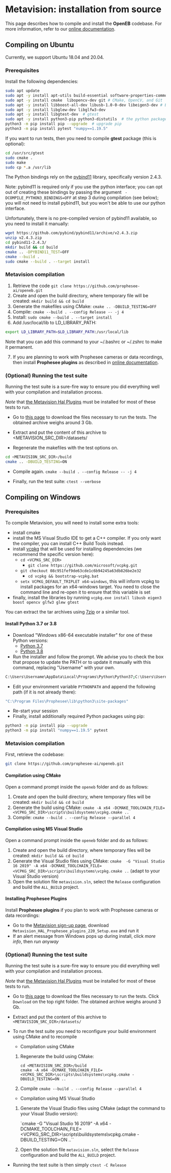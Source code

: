 # Metavision: installation from source

This page describes how to compile and install the **OpenEB** codebase.
For more information, refer to our [online documentation](https://docs.prophesee.ai/).

## Compiling on Ubuntu

Currently, we support Ubuntu 18.04 and 20.04.

### Prerequisites

Install the following dependencies:

```bash
sudo apt update
sudo apt -y install apt-utils build-essential software-properties-common wget unzip curl
sudo apt -y install cmake  libopencv-dev git # CMake, OpenCV, and Git
sudo apt -y install libboost-all-dev libusb-1.0-0-dev libeigen3-dev # Boost, Libusb and eigen3
sudo apt -y install libglew-dev libglfw3-dev
sudo apt -y install libgtest-dev  # gtest
sudo apt -y install python3-pip python3-distutils  # the python package installer
python3 -m pip install pip --upgrade  # upgrade pip
python3 -m pip install pytest "numpy==1.19.5"
```

If you want to run tests, then you need to compile **gtest** package (this is optional):

```bash
cd /usr/src/gtest
sudo cmake .
sudo make
sudo cp *.a /usr/lib
```

The Python bindings rely on the [pybind11](https://github.com/pybind) library, specifically version 2.4.3.

Note: pybind11 is required only if you use the python interface; you can opt out of creating these bindings by passing the argument ` -DCOMPILE_PYTHON3_BINDINGS=OFF` at step 3 during compilation (see below); you will not need to install pybind11, but you won't be able to use our python interface.

Unfortunately, there is no pre-compiled version of pybind11 available, so you need to install it manually:

```bash
wget https://github.com/pybind/pybind11/archive/v2.4.3.zip
unzip v2.4.3.zip
cd pybind11-2.4.3/
mkdir build && cd build
cmake .. -DPYBIND11_TEST=OFF
cmake --build .
sudo cmake --build . --target install
```

### Metavision compilation

 1. Retrieve the code `git clone https://github.com/prophesee-ai/openeb.git`
 2. Create and open the build directory, where temporary file will be created: `mkdir build && cd build`
 3. Generate the makefiles using CMake: `cmake .. -DBUILD_TESTING=OFF`
 4. Compile: `cmake --build . --config Release -- -j 4`
 5. Install: `sudo cmake --build . --target install`
 6. Add /usr/local/lib to LD_LIBRARY_PATH:

```bash
export LD_LIBRARY_PATH=$LD_LIBRARY_PATH:/usr/local/lib
```

Note that you can add this command to your ~/.bashrc or ~/.zshrc to make it permanent. 

 7. If you are planning to work with Prophesee cameras or data recordings, then install **Prophesee plugins** as described in [online documentation](https://docs.prophesee.ai/).

### (Optional) Running the test suite


Running the test suite is a sure-fire way to ensure you did everything well with your compilation and installation process.

*Note* that [the Metavision Hal Plugins](https://docs.prophesee.ai/2.2.0/installation/linux.html#camera-plugins) must be installed for most of these tests to run.

 * Go to [this page](https://dataset.prophesee.ai/index.php/s/ozjYOAAKTUshudQ) to download the files necessary to run the
tests. The obtained archive weighs around 3 Gb.

 * Extract and put the content of this archive to <METAVISION_SRC_DIR>/datasets/

 * Regenerate the makefiles with the test options on.

  ```bash
  cd <METAVISION_SRC_DIR>/build
  cmake .. -DBUILD_TESTING=ON
  ```

 * Compile again.  `cmake --build . --config Release -- -j 4`

 * Finally, run the test suite:   `ctest --verbose`

## Compiling on Windows

### Prerequisites

To compile Metavision, you will need to install some extra tools:

 * install cmake
 * install the MS Visual Studio IDE to get a C++ compiler.
    If you only want the compiler, you can install C++ Build Tools instead.
 * install [vcpkg](https://github.com/microsoft/vcpkg) that will be used for installing dependencies (we recommend the specific version here):
    * `cd <VCPKG_SRC_DIR>`
	  * `git clone https://github.com/microsoft/vcpkg.git`
    * `git checkout 08c951fef9de63cde1c6b94245a63db826be2e32`
	  * `cd vcpkg && bootstrap-vcpkg.bat`
    * `setx VCPKG_DEFAULT_TRIPLET x64-windows`, this will inform vcpkg to install packages for an x64-windows target. You need to close the command line and re-open it to ensure that this variable is set
  * finally, install the libraries by running `vcpkg.exe install libusb eigen3 boost opencv glfw3 glew gtest`

You can extract the tar archives using [7zip](https://www.7-zip.org/) or a similar tool.

#### Install Python 3.7 or 3.8

* Download "Windows x86-64 executable installer" for one of these Python versions:
  * [Python 3.7](https://www.python.org/downloads/release/python-379/)
  * [Python 3.8](https://www.python.org/downloads/release/python-388/)
* Run the installer and follow the prompt. We advise you to check the box that propose to update the PATH or to update it manually with this command, replacing "Username" with your own.

```bash
C:\Users\Username\AppData\Local\Programs\Python\Python37;C:\Users\Username\AppData\Local\Programs\Python\Python37\Scripts (assuming the default install path was used)
````

* Edit your environment variable ``PYTHONPATH`` and append the following path (if it is not already there):

```bash
"C:\Program Files\Prophesee\lib\python3\site-packages"
```

* Re-start your session
* Finally, install additionally required Python packages using pip:
```bash
python3 -m pip install pip --upgrade
python3 -m pip install "numpy==1.19.5" pytest
```

### Metavision compilation

First, retrieve the codebase:

```bash
git clone https://github.com/prophesee-ai/openeb.git
```

#### Compilation using CMake

Open a command prompt inside the ``openeb`` folder and do as follows:

 1. Create and open the build directory, where temporary files will be created: `mkdir build && cd build`
 2. Generate the build using CMake: `cmake -A x64 -DCMAKE_TOOLCHAIN_FILE=<VCPKG_SRC_DIR>\scripts\buildsystems\vcpkg.cmake ..`
 3. Compile: `cmake --build . --config Release --parallel 4`

#### Compilation using MS Visual Studio

Open a command prompt inside the ``openeb`` folder and do as follows:

 1. Create and open the build directory, where temporary files will be created: `mkdir build && cd build`
 2. Generate the Visual Studio files using CMake: `cmake  -G "Visual Studio 16 2019" -A x64 -DCMAKE_TOOLCHAIN_FILE=<VCPKG_SRC_DIR>\scripts\buildsystems\vcpkg.cmake ..` (adapt to your Visual Studio version)
 3. Open the solution file `metavision.sln`, select the `Release` configuration and build the `ALL_BUILD` project.

#### Installing Prophesee Plugins

Install **Prophesee plugins** if you plan to work with Prophesee cameras or data recordings:

* Go to the [Metavision sign-up page](https://www.prophesee.ai/metavision-intelligence-plugins-download),
  download ``Metavision_HAL_Prophesee_plugins_220_Setup.exe`` and run it
* If an alert message from Windows pops up during install, click *more info*, then *run anyway*

### (Optional) Running the test suite


Running the test suite is a sure-fire way to ensure you did everything well with your compilation and installation process.

*Note* that [the Metavision Hal Plugins](https://docs.prophesee.ai/2.2.0/installation/windows.html#camera-plugins) must be installed for most of these tests to run.

 * Go to [this page](https://dataset.prophesee.ai/index.php/s/ozjYOAAKTUshudQ) to download the files necessary to run the tests.
 Click ``Download`` on the top right folder. The obtained archive weighs around 3 Gb.
 * Extract and put the content of this archive to ``<METAVISION_SRC_DIR>/datasets/``

 * To run the test suite you need to reconfigure your build environment using CMake and to recompile


   * Compilation using CMake

    1. Regenerate the build using CMake:

        ```
        cd <METAVISION_SRC_DIR>/build
        cmake -A x64 -DCMAKE_TOOLCHAIN_FILE=<VCPKG_SRC_DIR>\scripts\buildsystems\vcpkg.cmake -DBUILD_TESTING=ON ..
        ```
    2. Compile    `cmake --build . --config Release --parallel 4`


   * Compilation using MS Visual Studio

    1. Generate the Visual Studio files using CMake (adapt the command to your Visual Studio version):

        `cmake  -G "Visual Studio 16 2019" -A x64 -DCMAKE_TOOLCHAIN_FILE=<VCPKG_SRC_DIR>\scripts\buildsystems\vcpkg.cmake -DBUILD_TESTING=ON ..``

    2. Open the solution file `metavision.sln`, select the `Release` configuration and build the `ALL_BUILD` project.

 * Running the test suite is then simply `ctest -C Release`
